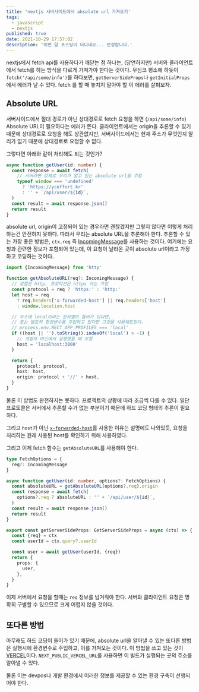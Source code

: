 ```yaml
---
title: 'nextjs 서버사이드에서 absolute url 가져오기'
tags:
  - javascript
  - nextjs
published: true
date: 2021-10-29 17:57:02
description: '이번 달 포스팅이 더디네요... 반성합니다.'
---
```


nextjs에서 fetch api를 사용하다가 깨닫는 점 하나는, (당연하지만) 서버와 클라이언트에서 fetch를 하는 방식을 다르게 가져가야 한다는 것이다. 무심코 평소에 하듯이 `fetch('/api/some/info')`를 하다보면, `getServerSideProps`나 `getInitialProps`에서 에러가 날 수 있다. fetch 를 할 때 놓치지 말아야 할 이 에러를 살펴보자.

## Absolute URL

서버사이드에서 절대 경로가 아닌 상대경로로 fetch 요청을 하면 (`/api/some/info`) Absolute URL이 필요하다는 에러가 뜬다. 클라이언트에서는 origin을 추론할 수 있기 때문에 상대경로로 요청을 해도 상관없지만, 서버사이드에서는 현재 주소가 무엇인지 알리가 없기 때문에 상대경로로 요청할 수 없다.

그렇다면 아래와 같이 처리해도 되는 것인가?

```typescript
async function getUser(id: number) {
  const response = await fetch(
    // 서버라면 강제로 우리가 알고 있는 absolute url을 주입
    typeof window === 'undefined'
      ? 'https://yceffort.kr'
      : '' + `/api/user/${id}`,
  )
  const result = await response.json()
  return result
}
```

absolute url, origin이 고정되어 있는 경우라면 괜찮겠지만 그렇지 않다면 이렇게 처리하는건 안전하지 못하다. 따라서 우리는 absolute URL을 추론해야 한다. 추론할 수 있는 가장 좋은 방법은, `ctx.req` 즉 [IncomingMessage](https://nodejs.org/api/http.html#class-httpincomingmessage)를 사용하는 것이다. 여기에는 요청과 관련한 정보가 포함되어 있는데, 이 요청이 날라온 곳이 absolute url이라고 가정하고 코딩하는 것이다.

```typescript
import {IncomingMessage} from 'http'

function getAbsoluteURL(req?: IncomingMessage) {
  // 로컬은 http, 프로덕션은 https 라는 가정
  const protocol = req ? 'https:' : 'http:'
  let host = req
    ? req.headers['x-forwarded-host'] || req.headers['host']
    : window.location.host

  // 주소에 local이라는 문자열이 들어가 있다면,
  // 또는 별도의 환경변수를 주입하고 있다면 그것을 사용해도된다.
  // process.env.RECT_APP_PROFILES === 'local'
  if ((host || '').toString().indexOf('local') > -1) {
    // 개발자 머신에서 실행했을 때 로컬
    host = 'localhost:3000'
  }

  return {
    protocol: protocol,
    host: host,
    origin: protocol + '//' + host,
  }
}
```

물론 이 방법도 완전하지는 못하다. 프로젝트의 상황에 따라 조금씩 다를 수 있다. 일단 프로토콜은 서버에서 추론할 수가 없는 부분이기 때문에 하드 코딩 형태의 추론이 필요하다.

그리고 `host`가 아닌 [`x-forwarded-host`](https://developer.mozilla.org/ko/docs/Web/HTTP/Headers/X-Forwarded-Host)를 사용한 이유는 설명에도 나와있듯, 요청을 처리하는 원래 사용된 host를 확인하기 위해 사용하였다.

그리고 이제 fetch 함수는 `getAbsoluteURL`를 사용해야 한다.

```typescript
type FetchOptions = {
  req?: IncomingMessage
}

async function getUser(id: number, options?: FetchOptions) {
  const absoluteURL = getAbsoluteURL(options?.req).origin
  const response = await fetch(
    options?.req ? absoluteURL : '' + `/api/user/${id}`,
  )
  const result = await response.json()
  return result
}
```

```typescript
export const getServerSideProps: GetServerSideProps = async (ctx) => {
  const {req} = ctx
  const userId = ctx.query?.userId

  const user = await getUser(userId, {req})
  return {
    props: {
      user,
    },
  }
}
```

이제 서버에서 요청을 할때는 `req` 정보를 넘겨줘야 한다. 서버와 클라이언트 요청은 명확히 구별할 수 있으므로 크게 어렵지 않을 것이다.

## 또다른 방법

아무래도 하드 코딩이 들어가 있기 때문에, absolute url을 알아낼 수 있는 또다른 방법은 실행시에 환경변수로 주입하고, 이를 가져오는 것이다. 이 방법을 쓰고 있는 것이 [VERCEL](https://vercel.com/docs/concepts/projects/environment-variables)이다. `NEXT_PUBLIC_VERCEL_URL`를 사용하면 이 빌드가 실행되는 곳의 주소를 알아낼 수 있다.

물론 이는 devpos나 개발 환경에서 이러한 정보를 제공할 수 있는 환경 구축이 선행되어야 한다.
